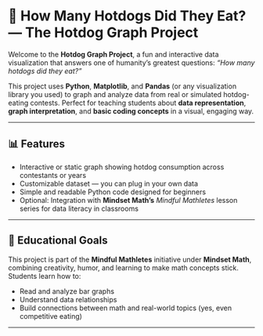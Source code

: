 # 🌭 How Many Hotdogs Did They Eat? — The Hotdog Graph Project

Welcome to the **Hotdog Graph Project**, a fun and interactive data visualization that answers one of humanity’s greatest questions: *“How many hotdogs did they eat?”*  

This project uses **Python**, **Matplotlib**, and **Pandas** (or any visualization library you used) to graph and analyze data from real or simulated hotdog-eating contests. Perfect for teaching students about **data representation**, **graph interpretation**, and **basic coding concepts** in a visual, engaging way.

---

## 📊 Features
- Interactive or static graph showing hotdog consumption across contestants or years  
- Customizable dataset — you can plug in your own data  
- Simple and readable Python code designed for beginners  
- Optional: Integration with **Mindset Math’s** *Mindful Mathletes* lesson series for data literacy in classrooms  

---

## 🧠 Educational Goals
This project is part of the **Mindful Mathletes** initiative under **Mindset Math**, combining creativity, humor, and learning to make math concepts stick.  
Students learn how to:
- Read and analyze bar graphs  
- Understand data relationships  
- Build connections between math and real-world topics (yes, even competitive eating)

---


